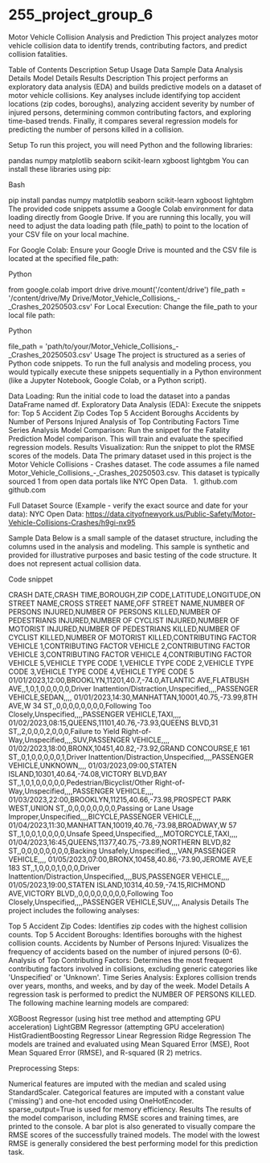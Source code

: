 # 255_project_group_6


Motor Vehicle Collision Analysis and Prediction
This project analyzes motor vehicle collision data to identify trends, contributing factors, and predict collision fatalities.

Table of Contents
Description
Setup
Usage
Data
Sample Data
Analysis Details
Model Details
Results
Description
This project performs an exploratory data analysis (EDA) and builds predictive models on a dataset of motor vehicle collisions. Key analyses include identifying top accident locations (zip codes, boroughs), analyzing accident severity by number of injured persons, determining common contributing factors, and exploring time-based trends. Finally, it compares several regression models for predicting the number of persons killed in a collision.

Setup
To run this project, you will need Python and the following libraries:

pandas
numpy
matplotlib
seaborn
scikit-learn
xgboost
lightgbm
You can install these libraries using pip:

Bash

pip install pandas numpy matplotlib seaborn scikit-learn xgboost lightgbm
The provided code snippets assume a Google Colab environment for data loading directly from Google Drive. If you are running this locally, you will need to adjust the data loading path (file_path) to point to the location of your CSV file on your local machine.

For Google Colab:
Ensure your Google Drive is mounted and the CSV file is located at the specified file_path:

Python

from google.colab import drive
drive.mount('/content/drive')
file_path = '/content/drive/My Drive/Motor_Vehicle_Collisions_-_Crashes_20250503.csv'
For Local Execution:
Change the file_path to your local file path:

Python

file_path = 'path/to/your/Motor_Vehicle_Collisions_-_Crashes_20250503.csv'
Usage
The project is structured as a series of Python code snippets. To run the full analysis and modeling process, you would typically execute these snippets sequentially in a Python environment (like a Jupyter Notebook, Google Colab, or a Python script).

Data Loading: Run the initial code to load the dataset into a pandas DataFrame named df.
Exploratory Data Analysis (EDA): Execute the snippets for:
Top 5 Accident Zip Codes
Top 5 Accident Boroughs
Accidents by Number of Persons Injured
Analysis of Top Contributing Factors
Time Series Analysis
Model Comparison: Run the snippet for the Fatality Prediction Model comparison. This will train and evaluate the specified regression models.
Results Visualization: Run the snippet to plot the RMSE scores of the models.
Data
The primary dataset used in this project is the Motor Vehicle Collisions - Crashes dataset. The code assumes a file named Motor_Vehicle_Collisions_-_Crashes_20250503.csv. This dataset is typically sourced 1  from open data portals like NYC Open Data.   
 1. 
github.com
github.com

Full Dataset Source (Example - verify the exact source and date for your data):
NYC Open Data: https://data.cityofnewyork.us/Public-Safety/Motor-Vehicle-Collisions-Crashes/h9gi-nx95

Sample Data
Below is a small sample of the dataset structure, including the columns used in the analysis and modeling. This sample is synthetic and provided for illustrative purposes and basic testing of the code structure. It does not represent actual collision data.

Code snippet

CRASH DATE,CRASH TIME,BOROUGH,ZIP CODE,LATITUDE,LONGITUDE,ON STREET NAME,CROSS STREET NAME,OFF STREET NAME,NUMBER OF PERSONS INJURED,NUMBER OF PERSONS KILLED,NUMBER OF PEDESTRIANS INJURED,NUMBER OF CYCLIST INJURED,NUMBER OF MOTORIST INJURED,NUMBER OF PEDESTRIANS KILLED,NUMBER OF CYCLIST KILLED,NUMBER OF MOTORIST KILLED,CONTRIBUTING FACTOR VEHICLE 1,CONTRIBUTING FACTOR VEHICLE 2,CONTRIBUTING FACTOR VEHICLE 3,CONTRIBUTING FACTOR VEHICLE 4,CONTRIBUTING FACTOR VEHICLE 5,VEHICLE TYPE CODE 1,VEHICLE TYPE CODE 2,VEHICLE TYPE CODE 3,VEHICLE TYPE CODE 4,VEHICLE TYPE CODE 5
01/01/2023,12:00,BROOKLYN,11201,40.7,-74.0,ATLANTIC AVE,FLATBUSH AVE,,1,0,1,0,0,0,0,0,Driver Inattention/Distraction,Unspecified,,,,PASSENGER VEHICLE,SEDAN,,,,
01/01/2023,14:30,MANHATTAN,10001,40.75,-73.99,8TH AVE,W 34 ST,,0,0,0,0,0,0,0,0,Following Too Closely,Unspecified,,,,PASSENGER VEHICLE,TAXI,,,,
01/02/2023,08:15,QUEENS,11101,40.76,-73.93,QUEENS BLVD,31 ST,,2,0,0,0,2,0,0,0,Failure to Yield Right-of-Way,Unspecified,,,,SUV,PASSENGER VEHICLE,,,,
01/02/2023,18:00,BRONX,10451,40.82,-73.92,GRAND CONCOURSE,E 161 ST,,0,1,0,0,0,0,0,1,Driver Inattention/Distraction,Unspecified,,,,PASSENGER VEHICLE,UNKNOWN,,,,
01/03/2023,09:00,STATEN ISLAND,10301,40.64,-74.08,VICTORY BLVD,BAY ST,,1,0,1,0,0,0,0,0,Pedestrian/Bicyclist/Other Right-of-Way,Unspecified,,,,PASSENGER VEHICLE,,,,
01/03/2023,22:00,BROOKLYN,11215,40.66,-73.98,PROSPECT PARK WEST,UNION ST,,0,0,0,0,0,0,0,0,Passing or Lane Usage Improper,Unspecified,,,,BICYCLE,PASSENGER VEHICLE,,,,
01/04/2023,11:30,MANHATTAN,10019,40.76,-73.98,BROADWAY,W 57 ST,,1,0,0,1,0,0,0,0,Unsafe Speed,Unspecified,,,,MOTORCYCLE,TAXI,,,,
01/04/2023,16:45,QUEENS,11377,40.75,-73.89,NORTHERN BLVD,82 ST,,0,0,0,0,0,0,0,0,Backing Unsafely,Unspecified,,,,VAN,PASSENGER VEHICLE,,,,
01/05/2023,07:00,BRONX,10458,40.86,-73.90,JEROME AVE,E 183 ST,,1,0,0,0,1,0,0,0,Driver Inattention/Distraction,Unspecified,,,,BUS,PASSENGER VEHICLE,,,,
01/05/2023,19:00,STATEN ISLAND,10314,40.59,-74.15,RICHMOND AVE,VICTORY BLVD,,0,0,0,0,0,0,0,0,Following Too Closely,Unspecified,,,,PASSENGER VEHICLE,SUV,,,,
Analysis Details
The project includes the following analyses:

Top 5 Accident Zip Codes: Identifies zip codes with the highest collision counts.
Top 5 Accident Boroughs: Identifies boroughs with the highest collision counts.
Accidents by Number of Persons Injured: Visualizes the frequency of accidents based on the number of injured persons (0-6).
Analysis of Top Contributing Factors: Determines the most frequent contributing factors involved in collisions, excluding generic categories like 'Unspecified' or 'Unknown'.
Time Series Analysis: Explores collision trends over years, months, and weeks, and by day of the week.
Model Details
A regression task is performed to predict the NUMBER OF PERSONS KILLED. The following machine learning models are compared:

XGBoost Regressor (using hist tree method and attempting GPU acceleration)
LightGBM Regressor (attempting GPU acceleration)
HistGradientBoosting Regressor
Linear Regression
Ridge Regression
The models are trained and evaluated using Mean Squared Error (MSE), Root Mean Squared Error (RMSE), and R-squared (R 
2) metrics.

Preprocessing Steps:

Numerical features are imputed with the median and scaled using StandardScaler.
Categorical features are imputed with a constant value ('missing') and one-hot encoded using OneHotEncoder. sparse_output=True is used for memory efficiency.
Results
The results of the model comparison, including RMSE scores and training times, are printed to the console. A bar plot is also generated to visually compare the RMSE scores of the successfully trained models. The model with the lowest RMSE is generally considered the best performing model for this prediction task.
